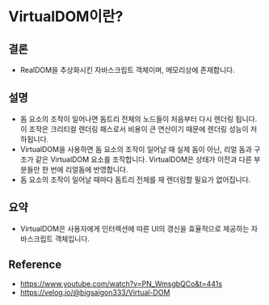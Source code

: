 # VirtualDOM이란?

## 결론

- RealDOM을 추상화시킨 자바스크립트 객체이며, 메모리상에 존재합니다.

## 설명

- 돔 요소의 조작이 일어나면 돔트리 전체의 노드들이 처음부터 다시 렌더링 됩니다. 이 조작은 크리티컬 렌더링 패스로서 비용이 큰 연산이기 때문에 렌더링 성능이 저하됩니다.
- VirtualDOM을 사용하면 돔 요소의 조작이 일어날 때 실제 돔이 아닌, 리얼 돔과 구조가 같은 VirtualDOM 요소를 조작합니다. VirtualDOM은 상태가 이전과 다른 부분들만 한 번에 리얼돔에 반영합니다.
- 돔 요소의 조작이 일어날 때마다 돔트리 전체를 재 렌더링할 필요가 없어집니다.

## 요약

- VirtualDOM은 사용자에게 인터렉션에 따른 UI의 갱신을 효율적으로 제공하는 자바스크립트 객체입니다.

## Reference

- https://www.youtube.com/watch?v=PN_WmsgbQCo&t=441s
- https://velog.io/@bigsaigon333/Virtual-DOM
